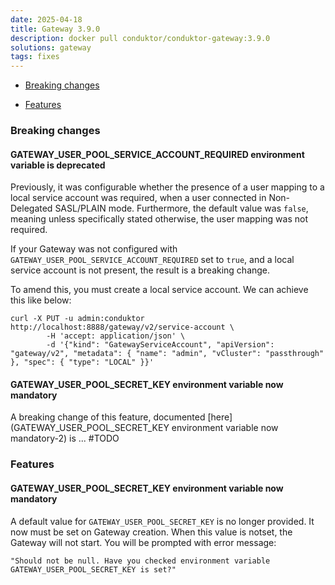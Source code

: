 ```yaml
---
date: 2025-04-18
title: Gateway 3.9.0
description: docker pull conduktor/conduktor-gateway:3.9.0
solutions: gateway
tags: fixes
---
```


- [Breaking changes](#breaking-changes)

- [Features](#features-)

### Breaking changes

#### GATEWAY_USER_POOL_SERVICE_ACCOUNT_REQUIRED environment variable is deprecated

Previously, it was configurable whether the presence of a user mapping to a local service account was required, when a user connected in Non-Delegated SASL/PLAIN mode.
Furthermore, the default value was `false`, meaning unless specifically stated otherwise, the user mapping was not required.

If your Gateway was not configured with `GATEWAY_USER_POOL_SERVICE_ACCOUNT_REQUIRED` set to `true`, and a local service account is not present, the result is a breaking change.

To amend this, you must create a local service account. We can achieve this like below:

```
curl -X PUT -u admin:conduktor http://localhost:8888/gateway/v2/service-account \
        -H 'accept: application/json' \
        -d '{"kind": "GatewayServiceAccount", "apiVersion": "gateway/v2", "metadata": { "name": "admin", "vCluster": "passthrough"  }, "spec": { "type": "LOCAL" }}' 
```

#### GATEWAY_USER_POOL_SECRET_KEY environment variable now mandatory

A breaking change of this feature, documented [here](GATEWAY_USER_POOL_SECRET_KEY environment variable now mandatory-2) is ... #TODO

### Features 

#### GATEWAY_USER_POOL_SECRET_KEY environment variable now mandatory

A default value for `GATEWAY_USER_POOL_SECRET_KEY` is no longer provided. It now must be set on Gateway creation.
When this value is notset, the Gateway will not start. You will be prompted with error message:
```
"Should not be null. Have you checked environment variable GATEWAY_USER_POOL_SECRET_KEY is set?"
```